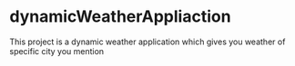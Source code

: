 # dynamicWeatherAppliaction
This project is a dynamic weather application which gives you weather of specific city you mention
